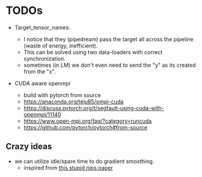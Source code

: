 # TODOs

* Target_tensor_names:
  * I notice that they (pipedream) pass the target all across the pipeline (waste of energy, inefficient).
  * This can be solved using two data-loaders with correct synchronization.
  * sometimes (in LM) we don't even need to send the "y" as its created from the "x".

* CUDA aware openmpi
  * build with pytorch from source
  * https://anaconda.org/teju85/ompi-cuda
  * https://discuss.pytorch.org/t/segfault-using-cuda-with-openmpi/11140
  * https://www.open-mpi.org/faq/?category=runcuda
  * https://github.com/pytorch/pytorch#from-source

## Crazy ideas

* we can utilize idle/spare time to do gradient smoothing.
  * inspired from [this stupid nips paper](http://papers.nips.cc/paper/9402-theoretical-limits-of-pipeline-parallel-optimization-and-application-to-distributed-deep-learning)
  